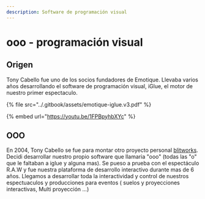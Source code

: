```yaml
---
description: Software de programación visual
---
```


# ooo - programación visual

## Origen

Tony Cabello fue uno de los socios fundadores de Emotique. Llevaba varios años desarrollando el  software de programación visual, iGlue, el motor de nuestro primer espectaculo.

{% file src="../.gitbook/assets/emotique-iglue.v3.pdf" %}

{% embed url="https://youtu.be/1FPBpyhbXYc" %}

## OOO

En 2004, Tony Cabello se fue para montar otro proyecto personal [blitworks](https://www.blitworks.com/home/). Decidi desarrollar nuestro propio software que llamaria "ooo" \(todas las "o" que le faltaban a iglue y alguna mas\). Se pueso a prueba con el espectáculo R.A.W y fue nuestra plataforma de desarrollo interactivo durante mas de 6 años. Llegamos a desarrollar toda la interactividad y control de nuestros espectuaculos y producciones para eventos \( suelos y proyecciones interactivas, Multi proyección ...\) 


